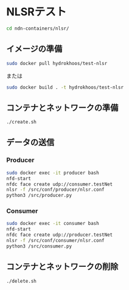 # NLSRテスト

```bash
cd ndn-containers/nlsr/
```

## イメージの準備
```bash
sudo docker pull hydrokhoos/test-nlsr
```
または
```bash
sudo docker build . -t hydrokhoos/test-nlsr
```

## コンテナとネットワークの準備
```bash
./create.sh
```

## データの送信
### Producer
```bash
sudo docker exec -it producer bash
nfd-start
nfdc face create udp://consumer.testNet
nlsr -f /src/conf/producer/nlsr.conf
python3 /src/producer.py
```

### Consumer
```bash
sudo docker exec -it consumer bash
nfd-start
nfdc face create udp://producer.testNet
nlsr -f /src/conf/consumer/nlsr.conf
python3 /src/consumer.py
```

## コンテナとネットワークの削除
```bash
./delete.sh
```
